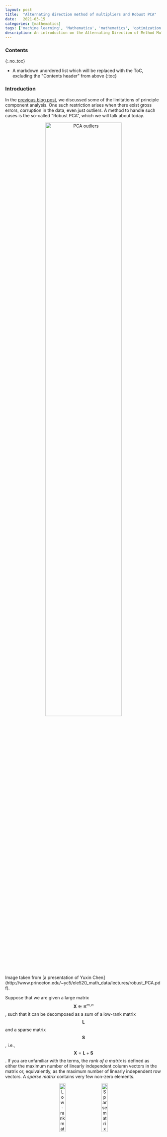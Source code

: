 ```yaml
---
layout: post
title:  "Alternating direction method of multipliers and Robust PCA"
date:   2021-03-15
categories: [mathematics]
tags: ['machine learning', 'Mathematica', 'mathematics', 'optimization', 'statistics']
description: An introduction on the Alternating Direction of Method Multipliers and how it can be applied to Robust PCA
---
```


### Contents
{:.no_toc}

* A markdown unordered list which will be replaced with the ToC, excluding the "Contents header" from above
{:toc}

### Introduction
In the [previous blog post](https://ekamperi.github.io/mathematics/2021/02/23/pca-limitations.html), we discussed some of the limitations of principle component analysis. One such restriction arises when there exist gross errors, corruption in the data, even just outliers. A method to handle such cases is the so-called "Robust PCA", which we will talk about today. 

<p align="center">
 <img style="width: 70%; height: 70%" src="{{ site.url }}/images/robust_pca/pca_outliers.png" alt="PCA outliers">
</p>
Image taken from [a presentation of Yuxin Chen](http://www.princeton.edu/~yc5/ele520_math_data/lectures/robust_PCA.pdf).

Suppose that we are given a large matrix $$\mathbf{X}\in \mathbb{R}^{m,n}$$, such that it can be decomposed as a sum of a
low-rank matrix $$\mathbf{L}$$ and a sparse matrix $$\mathbf{S}$$, i.e., $$\mathbf{X} = \mathbf{L} + \mathbf{S}$$.
If you are unfamiliar with the terms, the *rank of a matrix* is defined as either the maximum number of linearly
independent column vectors in the matrix or, equivalently, as the maximum number of linearly independent row vectors.
A *sparse matrix* contains very few non-zero elements.

<p align="center">
  <img alt="Low-rank matrix example" src="{{ site.url }}/images/robust_pca/low_rank_matrix.png" width="20%" height="20%">
&nbsp; &nbsp; &nbsp; &nbsp;
  <img alt="Sparse matrix example" src="{{ site.url }}/images/robust_pca/sparse_matrix.png" width="20%" height="20%">
</p>
**Left**: Low-rank matrix. Only the first and the last columns are linearly independent. **Right**: Sparse matrix. Only three elements are non-zero.

Alright, so our problem is akin to decomposing the image on the left as the sum of the two images on the right:

<p align="center">
 <img style="width: 70%; height: 70%" src="{{ site.url }}/images/robust_pca/rpca_example0.png" alt="Robust PCA example">
</p>
Image taken from [a presentation of Yuxin Chen](http://www.princeton.edu/~yc5/ele520_math_data/lectures/robust_PCA.pdf).

In this setup, we do not know the rank of matrix $$\mathbf{L}$$, nor the positions of the zeros in the sparse matrix $$\mathbf{S}$$ or even how many of them there are. The optimization problem we are called to solve is:

$$
\mathop{\mathrm{arg\,min}}_{L,S} \,\,\mathop{\mathrm{rank}}(\mathbf{L}) + \lambda \left\Vert \mathbf{S}\right\Vert_{\infty}, \,\, s.t. \mathbf{X} = \mathbf{L} + \mathbf{S}
$$

Where $$\left\Vert \mathbf{S}\right\Vert_\infty$$ is the *infinity norm* that goes down as the non-zero elements of a matrix go down.
The parameter $$\lambda$$ defines the relative contribution of the two terms in the optimization objective. If we assume a large
value for $$\lambda$$, then the optimizer will try harder to decrease the density of the matrix $$\mathbf{S}$$ to achieve
sparseness.

However, the above formulation is literally a disaster in an optimization context. We have twice as many unknown as knowns, the problem has a combinatorial complexity and both terms are non-convex. Since we really like optimizing convex functions, we replace the original problem with a new one, that is "relaxed" in such a way that it now is convex:

$$
\mathop{\mathrm{arg\,min}}_{L,S} \,\, \left\Vert \mathbf{L}\right\Vert_* + \lambda \left\Vert \mathbf{S}\right\Vert_1, \,\, s.t. \mathbf{X} = \mathbf{L} + \mathbf{S}
$$

Where $$\left\Vert \mathbf{L}\right\Vert_*$$ is the nuclear norm of matrix $$\mathbf{L}$$, i.e.,
the sum of $$\mathbf{L}$$'s singular values which is used as a proxy for the rank of the matrix
$$\left\Vert \mathbf{L}\right\Vert_* \stackrel{\text{def}}{=} \sum_i \sigma_i(\mathbf{L})$$ and $$\left\Vert \mathbf{S}\right\Vert_1$$
is the *element-wise* $$\ell_1$$ norm $$\left\Vert \mathbf{S}\right\Vert_1 \stackrel{\text{def}}{=} \sum_{ij} |S_{ij}|$$.

### When is $$\mathbf{X} = \mathbf{L} + \mathbf{S}$$ separation meaningful?
1. When $$\mathbf{L}$$ is not sparse, e.g., its singular values are reasonably spread out.
2. When $$\mathbf{S}$$ is not low rank, e.g., it does not have all non zero elements in a column or in a few columns.

Otherwise, the decomposition is simply not feasible. A remarkable fact is that there is no need for tuning the scalar $$\lambda$$ most of the time. There is a universal value that works well, $$\lambda = \frac{1}{\sqrt{\mathrm{max}(m,n)}}$$. However, if assumptions are only partially valid, the optimal value of $$\lambda$$ may vary slightly. For example, if the matrix $$\mathbf{S}$$ is very sparse, we may need to increase $$\lambda$$ to recover matrices $$\mathbf{L}$$ of larger rank.

### Applications of Robust PCA
*	**Video surveillance**. The background variations of a video are modeled as a low-rank matrix, and the foreground objects such as pedestrians and cars are modeled as sparse errors superimposed on the low-rank background. How do we do that? We take every frame and reshape it into a long column vector, and then we use these long column vectors to construct the matrix $$\mathbf{X}$$. E.g., in the following case, the video consists of 100 frames.
<p align="center">
 <img style="width: 70%; height: 70%" src="{{ site.url }}/images/robust_pca/rpca_video.png" alt="Robust PCA in video surveillance">
</p>Image taken [from here](https://cs205tsqr.weebly.com/motivation.html).
*	**Latent semantic indexing**. The basic idea here is to generate a document versus term matrix whose entries reflect a term's relevance in a document. Then, the decomposing $$\mathbf{X} = \mathbf{L} + \mathbf{S}$$, $$\mathbf{L}$$ would capture the common words and $$\mathbf{S}$$ the few terms that would distinguish the documents. 
*	**Ranking and recommendation systems**.
*	**Face recognition**. Removing shadows, specularities, and reflections from facial images.
<p align="center">
 <img style="width: 80%; height: 80%" src="{{ site.url }}/images/robust_pca/rpca_faces.png" alt="Robust PCA in face recognition">
</p>Image taken [from here](https://arxiv.org/pdf/0912.3599.pdf).

### Augmented Lagrangian method 

The augmented Lagrangian of the optimization problem is:

$$
\mathcal{L}(\mathbf{L},\mathbf{S},\mathbf{Y}) = 
\underbrace{\left\Vert\mathbf{L}\right\Vert _*+ \lambda \left\Vert \mathbf{S}\right\Vert_1 + \left<{\mathbf{Y},\mathbf{X}-\mathbf{L}-\mathbf{S}}\right>}_{\text{Standard Lagrangian}} + \underbrace{\frac{\rho}{2} \left\Vert \mathbf{X} - \mathbf{L} -\mathbf{S}\right\Vert_2^2}_{\text{Augmented Lagrangian term}}
$$

Where $$\left<{\mathbf{A},\mathbf{B}}\right>=\text{trace}(\mathbf{A}^*\mathbf{B})$$. The quadratic penalty is added to make the objective strongly convex when
$$\rho$$ is large. This helps convergence without assumptions like strict convexity or even finiteness of the minimized function. Also, the penalty is softer than a barrier, as the iterates are no longer confined to the feasible space.  Anyway, a generic ALM algorithm would solve the optimization problem by repeatedly doing the following calculations:

$$
(\mathbf{L}_{k+1}, \mathbf{S}_{k+1}) = \mathop{\mathrm{arg\,min}}_{L,S} \,\,\mathcal{L}(\mathbf{L},\mathbf{S},\mathbf{Y}_k)
$$

And then updating the Lagrange multipliers:

$$
\mathbf{Y}_{k+1}=\underbrace{\mathbf{Y}_k + \rho \underbrace{(\mathbf{X}-\mathbf{L}_{k+1} - \mathbf{S}_{k+1})}_{\text{residual error}}}_{\text{running sum of residual errors}}
$$

However, the first step is usually as expensive as solving the initial problem. So we need to do better than this. In the literature, there are dozens of methods designed to solve the problem above. One such method is the so-called **Alternating Direction Method of Multipliers**. ADMM splits the minimization problem into two smaller and easier to tackle subproblems, where $$\mathbf{L}, \mathbf{S}$$ are minimized separately, rather than jointly:

$$
\begin{align*}
\mathbf{L}_{k+1} &= \mathop{\mathrm{arg\,min}}_{L} \,\,\mathcal{L}(\mathbf{L}, \mathbf{S}_k, \mathbf{Y}_k)\\
\mathbf{S}_{k+1} &= \mathop{\mathrm{arg\,min}}_{S} \,\, \mathcal{L}(\mathbf{L}_{k+1}, \mathbf{S}, \mathbf{Y}_k)\\
\mathbf{Y}_{k+1} &= \mathbf{Y}_k + \rho(\mathbf{X} - \mathbf{L}_{k+1} - \mathbf{S}_{k+1}), \,\,\rho>0
\end{align*}
$$

ADMM for solving convex problems globally converges for any penalty parameter $$\rho > 0$$ with a sublinear rate $$\mathcal{O}(1/k)$$.
I listened to Stephen Boyd's talk on ADMM, and he said this. For every *specific* optimization problem, a better optimization algorithm than ADMM probably exists. However, as a generic algorithm that can be applied to pretty much every case and give reasonably good results after a few iterations, ADMM is top.

The linear and quadratic terms of the augmented Lagrangian can be combined, by "completing" the square:

$$
\begin{align*}
\mathbf{L}_{k+1} &= \mathop{\mathrm{arg\,min}}_L \,\, \left\{ \left\Vert\mathbf{L}\right\Vert_* + \frac{\rho}{2}\left\Vert \mathbf{X}_k-\mathbf{L}-\mathbf{S}_k + (1/\rho)\mathbf{Y}_k\right\Vert_2^2\right\}\\
\mathbf{S}_{k+1} &= \mathop{\mathrm{arg\,min}}_S \,\, \left\{ \lambda\left\Vert\mathbf{S}\right\Vert_1 + \frac{\rho}{2}\left\Vert \mathbf{X}_k-\mathbf{L}_{k+1}-\mathbf{S}_k + (1/\rho)\mathbf{Y}_k\right\Vert_2^2\right\}\\
\mathbf{Y}_{k+1} &=\mathbf{Y}_k + \rho\left(\mathbf{X} -\mathbf{L}_{k+1} - \mathbf{S}_{k+1}\right)
\end{align*}
$$

Sometimes, the transformation $$\mathbf{U}=(1/\rho)\mathbf{Y}$$ is used to simplify the expressions above.

This is equivalent to:

$$
\begin{aligned}
\mathbf{L}_{k+1} &=\mathrm{SVT}_{1/\rho}\left(\mathbf{X}-\mathbf{S}_{k}+\frac{1}{\rho} \mathbf{Y}_{k}\right) \\
\mathbf{S}_{k+1} &=\mathrm{ST}_{\lambda/\rho}\left(\mathbf{X}-\mathbf{L}_{k+1}+\frac{1}{\rho} \mathbf{Y}^{t}\right) \\
\mathbf{Y}_{k+1} &=\mathbf{Y}_{k}+\rho\left(\mathbf{X}-\mathbf{L}_{k+1}-\mathbf{S}^{k+1}\right)
\end{aligned}
$$

Where $$\mathrm{SVT}_{\tau}(\mathbf{X})=\mathbf{U} \mathcal{S}_{\tau}(\mathbf{\Sigma}) \mathbf{V}^{*}$$, where $$\mathrm{SVT}_{\tau}$$ is the singular
value thresholding operator. And $$\mathcal{S}_{\tau}(x)=\operatorname{sgn}(x)\max(\mid x \mid-\tau, 0)$$.

### Example code in Mathematica

The following code implements the Alternating Direction of Method Multipliers:

{% highlight mathematica %}
{% raw %}
(* Define the shrinkage operator aka thresholding operator *)
Shrink[t_, x_] := Sign[x]*Map[Max[#, 0] &, Abs[x] - t, {2}]

RobustPCA[X_] :=
 Module[{m, n, ρ, λ, i, U, Σ, V, L, S, Y, 
   error, tolerance},
  L = ConstantArray[0, Dimensions[X]];
  S = ConstantArray[0, Dimensions[X]];
  Y = ConstantArray[0, Dimensions[X]];
  {m, n} = Dimensions[X];
  ρ = m*n/(4 Norm[X, 1]);
  λ = 1./Sqrt[Max[Dimensions[X]]];
  tolerance = 10^-17*Norm[X, "Frobenius"];
  Print[tolerance];
  error = Infinity;
  errors =
   Reap[
    For[i = 1, i <= 10^4 && error > tolerance, i++,
     {U, Σ, V} = 
      SingularValueDecomposition[X - S + (1/ρ)*Y];
     L = U . Shrink[1/ρ, Σ] . Transpose[V];
     S = Shrink[λ /ρ, X - L + (1/ρ)*Y];
     Y = Y + ρ*(X - L - S);
     error = Norm[X - L - S, "Frobenius"];
     Sow[error];
     ]];
  {{L, S}, errors}
]
{% endraw %}
{% endhighlight %}
 
Here is the output of running the above implementation on a rainbow image:

{% highlight mathematica %}
{% raw %}
origImg =
 ColorConvert[
  ImageResize[Import["C:\\Users\\stathis\\Desktop\\rainbow.jpg"], 200],
  "Grayscale"]

(* Add some salt-and-pepper noise *)
corruptedImg = ImageAdd[
  origImg, 
  RandomImage[CauchyDistribution[0, 0.02], ImageDimensions@origImg]
  ]
  
X = ImageData[corruptedImg];
{{L, S}, errors} = RobustPCA[X];
Style[Image /@ {X, L, S}, ImageSizeMultipliers -> 1]
{% endraw %}
{% endhighlight %}

<p align="center">
 <img style="width: 70%; height: 70%" src="{{ site.url }}/images/robust_pca/example_rainbow.png" alt="Robust PCA example">
</p>

And this is the result of running it on a selfie of mine:
<p align="center">
 <img style="width: 70%; height: 70%" src="{{ site.url }}/images/robust_pca/example_checker.png" alt="Robust PCA example">
</p>

Last, we run the algorithm on an corrupted low-rank image:

{% highlight mathematica %}
{% raw %}
Clear[a, b];
a = Join[ConstantArray[0, {50, 50}], ConstantArray[1, {50, 50}]];
b = Reverse[a];
origImg = Image[Join[a, b, 2]]

corruptedImg = ImageAdd[
  origImg, 
  RandomImage[CauchyDistribution[0, 0.1], ImageDimensions@origImg]
  ]

X = ImageData[corruptedImg];
{{L, S}, errors} = RobustPCA[X];  
{% endraw %}
{% endhighlight %}


